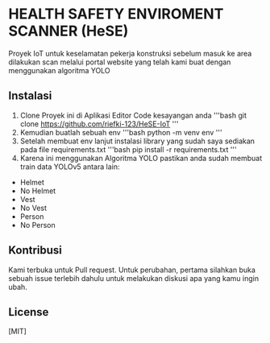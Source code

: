 # HEALTH SAFETY ENVIROMENT SCANNER (HeSE)
Proyek IoT untuk keselamatan pekerja konstruksi sebelum masuk ke area dilakukan scan melalui
portal website yang telah kami buat dengan menggunakan algoritma YOLO

## Instalasi
1. Clone Proyek ini di Aplikasi Editor Code kesayangan anda
'''bash
git clone https://github.com/riefki-123/HeSE-IoT
'''
2. Kemudian buatlah sebuah env
'''bash
python -m venv env
'''
3. Setelah membuat env lanjut instalasi library yang sudah saya sediakan pada file requirements.txt
'''bash
pip install -r requirements.txt
'''
4. Karena ini menggunakan Algoritma YOLO pastikan anda sudah membuat train data YOLOv5 antara lain:
- Helmet
- No Helmet
- Vest
- No Vest
- Person
- No Person

## Kontribusi
Kami terbuka untuk Pull request. Untuk perubahan, pertama silahkan buka sebuah issue terlebih dahulu untuk melakukan diskusi apa yang kamu ingin ubah.

## License
[MIT]
